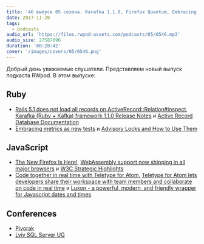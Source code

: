 ```yaml
---
title: '46 выпуск 05 сезона. Karafka 1.1.0, Firefox Quantum, Embracing metrics as new tests, Teletype и прочее'
date: 2017-11-20
tags:
  - podcasts
audio_url: 'https://files.rwpod-assets.com/podcasts/05/0546.mp3'
audio_size: 27587896
duration: '00:28:42'
cover: '/images/covers/05/0546.png'
---
```


Добрый день уважаемые слушатели. Представляем новый выпуск подкаста RWpod. В этом выпуске:

## Ruby

- [Rails 5.1 does not load all records on ActiveRecord::Relation#inspect](http://blog.bigbinary.com/2017/11/14/do-no-load-all-records-on-activerecord-relation-inspect.html), [Karafka (Ruby + Kafka) framework 1.1.0 Release Notes](https://medium.com/@maciejmensfeld/karafka-ruby-kafka-framework-1-1-0-release-notes-b4c91170ecba) и [Active Record Database Documentation](https://www.mayerdan.com/ruby/2017/11/12/active-record-documentation-in-rails)
- [Embracing metrics as new tests](https://evilmartians.com/chronicles/embracing-metrics-as-new-tests) и [Advisory Locks and How to Use Them](http://shiroyasha.io/advisory-locks-and-how-to-use-them.html)

## JavaScript

- [The New Firefox Is Here!](https://blog.mozilla.org/firefox/the-new-firefox-is-here/), [WebAssembly support now shipping in all major browsers](https://blog.mozilla.org/blog/2017/11/13/webassembly-in-browsers/) и [W3C Strategic Highlights](https://www.w3.org/2017/11/w3c-highlights/)
- [Code together in real time with Teletype for Atom](https://blog.atom.io/2017/11/15/code-together-in-real-time-with-teletype-for-atom.html), [Teletype for Atom lets developers share their workspace with team members and collaborate on code in real time](https://teletype.atom.io/) и [Luxon - a powerful, modern, and friendly wrapper for Javascript dates and times](https://moment.github.io/luxon/)

## Conferences

- [Pivorak](https://pivorak.com/talks/supercharge-your-postgresql-with-extensions)
- [Lviv SQL Server UG](http://lvivsqlug.pass.org/)
